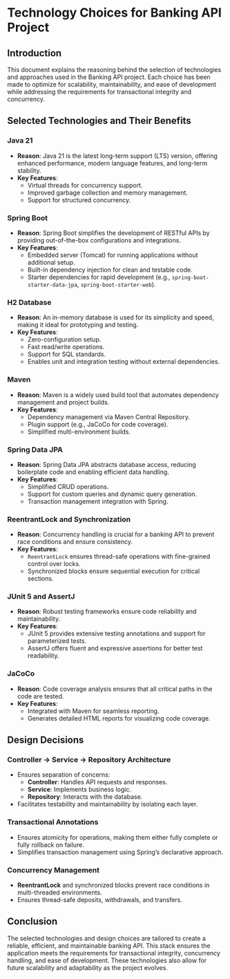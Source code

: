 # Technology Choices for Banking API Project

## Introduction
This document explains the reasoning behind the selection of technologies and approaches used in the Banking API project. Each choice has been made to optimize for scalability, maintainability, and ease of development while addressing the requirements for transactional integrity and concurrency.

## Selected Technologies and Their Benefits

### **Java 21**
- **Reason**: Java 21 is the latest long-term support (LTS) version, offering enhanced performance, modern language features, and long-term stability.
- **Key Features**:
    - Virtual threads for concurrency support.
    - Improved garbage collection and memory management.
    - Support for structured concurrency.

### **Spring Boot**
- **Reason**: Spring Boot simplifies the development of RESTful APIs by providing out-of-the-box configurations and integrations.
- **Key Features**:
    - Embedded server (Tomcat) for running applications without additional setup.
    - Built-in dependency injection for clean and testable code.
    - Starter dependencies for rapid development (e.g., `spring-boot-starter-data-jpa`, `spring-boot-starter-web`).

### **H2 Database**
- **Reason**: An in-memory database is used for its simplicity and speed, making it ideal for prototyping and testing.
- **Key Features**:
    - Zero-configuration setup.
    - Fast read/write operations.
    - Support for SQL standards.
    - Enables unit and integration testing without external dependencies.

### **Maven**
- **Reason**: Maven is a widely used build tool that automates dependency management and project builds.
- **Key Features**:
    - Dependency management via Maven Central Repository.
    - Plugin support (e.g., JaCoCo for code coverage).
    - Simplified multi-environment builds.

### **Spring Data JPA**
- **Reason**: Spring Data JPA abstracts database access, reducing boilerplate code and enabling efficient data handling.
- **Key Features**:
    - Simplified CRUD operations.
    - Support for custom queries and dynamic query generation.
    - Transaction management integration with Spring.

### **ReentrantLock and Synchronization**
- **Reason**: Concurrency handling is crucial for a banking API to prevent race conditions and ensure consistency.
- **Key Features**:
    - `ReentrantLock` ensures thread-safe operations with fine-grained control over locks.
    - Synchronized blocks ensure sequential execution for critical sections.

### **JUnit 5 and AssertJ**
- **Reason**: Robust testing frameworks ensure code reliability and maintainability.
- **Key Features**:
    - JUnit 5 provides extensive testing annotations and support for parameterized tests.
    - AssertJ offers fluent and expressive assertions for better test readability.

### **JaCoCo**
- **Reason**: Code coverage analysis ensures that all critical paths in the code are tested.
- **Key Features**:
    - Integrated with Maven for seamless reporting.
    - Generates detailed HTML reports for visualizing code coverage.

## Design Decisions

### **Controller -> Service -> Repository Architecture**
- Ensures separation of concerns:
    - **Controller**: Handles API requests and responses.
    - **Service**: Implements business logic.
    - **Repository**: Interacts with the database.
- Facilitates testability and maintainability by isolating each layer.

### **Transactional Annotations**
- Ensures atomicity for operations, making them either fully complete or fully rollback on failure.
- Simplifies transaction management using Spring’s declarative approach.

### **Concurrency Management**
- **ReentrantLock** and synchronized blocks prevent race conditions in multi-threaded environments.
- Ensures thread-safe deposits, withdrawals, and transfers.

## Conclusion
The selected technologies and design choices are tailored to create a reliable, efficient, and maintainable banking API. This stack ensures the application meets the requirements for transactional integrity, concurrency handling, and ease of development. These technologies also allow for future scalability and adaptability as the project evolves.


